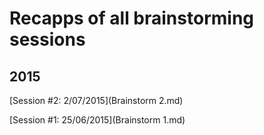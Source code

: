 # Recapps of all brainstorming sessions

## 2015
[Session #2: 2/07/2015](Brainstorm 2.md)

[Session #1: 25/06/2015](Brainstorm 1.md)
